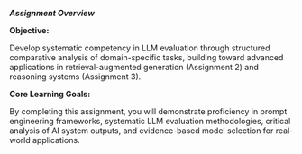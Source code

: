 ***Assignment Overview***

**Objective:** 

Develop systematic competency in LLM evaluation through structured comparative analysis of domain-specific tasks, building toward advanced applications in retrieval-augmented generation (Assignment 2) and reasoning systems (Assignment 3).

**Core Learning Goals:**

By completing this assignment, you will demonstrate proficiency in prompt engineering frameworks, systematic LLM evaluation methodologies, critical analysis of AI system outputs, and evidence-based model selection for real-world applications.
